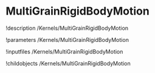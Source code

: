 <!-- MOOSE Documentation Stub: Remove this when content is added. -->

# MultiGrainRigidBodyMotion
!description /Kernels/MultiGrainRigidBodyMotion

!parameters /Kernels/MultiGrainRigidBodyMotion

!inputfiles /Kernels/MultiGrainRigidBodyMotion

!childobjects /Kernels/MultiGrainRigidBodyMotion

